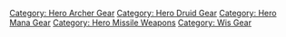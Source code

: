 [Category: Hero Archer Gear](Category:_Hero_Archer_Gear "wikilink")
[Category: Hero Druid Gear](Category:_Hero_Druid_Gear "wikilink")
[Category: Hero Mana Gear](Category:_Hero_Mana_Gear "wikilink")
[Category: Hero Missile
Weapons](Category:_Hero_Missile_Weapons "wikilink") [Category: Wis
Gear](Category:_Wis_Gear "wikilink")
